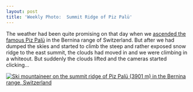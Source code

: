 ```yaml
---
layout: post
title: 'Weekly Photo:  Summit Ridge of Piz Palü'
---
```


The weather had been quite promising on that day when we [ascended the famous Piz Palü](http://www.danielarndt.com/trips/show/308-piz-palu-3882-m-east-summit-via-normal-route-ski-tour) in the Bernina range of Switzerland.  But after we had dumped the skies and started to climb the steep and rather exposed snow ridge to the east summit, the clouds had moved in and we were climbing in a whiteout.  But suddenly the clouds lifted and the cameras started clicking...

<a href="http://alpinepeaks.smugmug.com/Danielarndtcom/2010/2010-0328-PizPalue/17709586_zJdjn8#1351405848_VWQZH9Z-A-LB" title="Ski mountaineer on the summit ridge of Piz Palü (3901 m) in the Bernina range, Switzerland"><img src="http://alpinepeaks.smugmug.com/Danielarndtcom/2010/2010-0328-PizPalue/i-VWQZH9Z/0/930x930/2010-0328-132648-2846-930x930.jpg" title="Ski mountaineer on the summit ridge of Piz Palü (3901 m) in the Bernina range, Switzerland" alt="Ski mountaineer on the summit ridge of Piz Palü (3901 m) in the Bernina range, Switzerland"></a>
